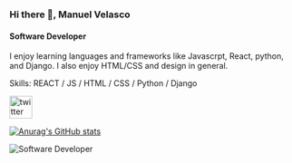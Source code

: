### Hi there 👋, Manuel Velasco
#### Software Developer


I enjoy learning languages and frameworks like Javascrpt, React, python, and Django. I also enjoy HTML/CSS and design in general. 

Skills: REACT / JS / HTML / CSS / Python / Django

[<img src='https://cdn.jsdelivr.net/npm/simple-icons@3.0.1/icons/twitter.svg' alt='twitter' height='40'>](https://twitter.com/@Manuelv23752017)  

[![Anurag's GitHub stats](https://github-readme-stats.vercel.app/api?username=menosvelasco)](https://github.com/anuraghazra/github-readme-stats)

![Software Developer](https://alteridem.net/assets/img/2016/01/WriteCode.png)



